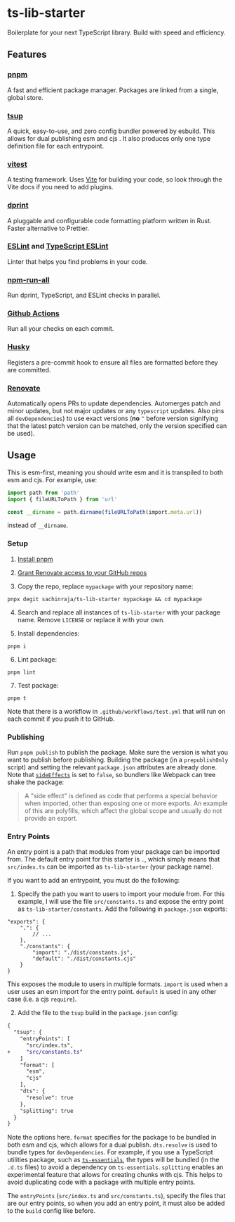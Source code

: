 # ts-lib-starter

Boilerplate for your next TypeScript library. Build with speed and efficiency.

## Features

### [pnpm](https://pnpm.io/)

A fast and efficient package manager. Packages are linked from a single, global store.

### [tsup](https://tsup.egoist.sh/)

A quick, easy-to-use, and zero config bundler powered by esbuild. This allows for dual publishing esm and cjs . It also produces only one type definition file for each entrypoint.

### [vitest](https://vitest.dev/)

A testing framework. Uses [Vite](https://vitejs.dev/) for building your code, so look through the Vite docs if you need to add plugins.

### [dprint](https://dprint.dev/)

A pluggable and configurable code formatting platform written in Rust. Faster alternative to Prettier.

### [ESLint](https://eslint.org/) and [TypeScript ESLint](https://typescript-eslint.io/)

Linter that helps you find problems in your code.

### [npm-run-all](https://github.com/mysticatea/npm-run-all)

Run dprint, TypeScript, and ESLint checks in parallel.

### [Github Actions](https://github.com/features/actions)

Run all your checks on each commit.

### [Husky](https://typicode.github.io/husky/#/)

Registers a pre-commit hook to ensure all files are formatted before they are committed.

### [Renovate](https://www.whitesourcesoftware.com/free-developer-tools/renovate/)

Automatically opens PRs to update dependencies. Automerges patch and minor updates, but not major updates or any `typescript` updates. Also pins all `devDependencies`) to use exact versions (**no** `^` before version signifying that the latest patch version can be matched, only the version specified can be used).

## Usage

This is esm-first, meaning you should write esm and it is transpiled to both esm and cjs. For example, use:

```ts
import path from 'path'
import { fileURLToPath } from 'url'

const __dirname = path.dirname(fileURLToPath(import.meta.url))
```

instead of `__dirname`.

### Setup

1. [Install pnpm](https://pnpm.io/installation)

2. [Grant Renovate access to your GitHub repos](https://github.com/marketplace/renovate)

3. Copy the repo, replace `mypackage` with your repository name:

```
pnpx degit sachinraja/ts-lib-starter mypackage && cd mypackage
```

4. Search and replace all instances of `ts-lib-starter` with your package name. Remove `LICENSE` or replace it with your own.

5. Install dependencies:

```
pnpm i
```

6. Lint package:

```
pnpm lint
```

7. Test package:

```
pnpm t
```

Note that there is a workflow in `.github/workflows/test.yml` that will run on each commit if you push it to GitHub.

### Publishing

Run `pnpm publish` to publish the package. Make sure the version is what you want to publish before publishing. Building the package (in a `prepublishOnly` script) and setting the relevant `package.json` attributes are already done. Note that [`sideEffects`](https://webpack.js.org/guides/tree-shaking/#mark-the-file-as-side-effect-free) is set to `false`, so bundlers like Webpack can tree shake the package:

> A "side effect" is defined as code that performs a special behavior when imported, other than exposing one or more exports. An example of this are polyfills, which affect the global scope and usually do not provide an export.

### Entry Points

An entry point is a path that modules from your package can be imported from. The default entry point for this starter is `.`, which simply means that `src/index.ts` can be imported as `ts-lib-starter` (your package name).

If you want to add an entrypoint, you must do the following:

1. Specify the path you want to users to import your module from. For this example, I will use the file `src/constants.ts` and expose the entry point as `ts-lib-starter/constants`. Add the following in `package.json` exports:

```jsonc
"exports": {
    ".": {
        // ...
    },
    "./constants": {
        "import": "./dist/constants.js",
        "default": "./dist/constants.cjs"
    }
}
```

This exposes the module to users in multiple formats. `import` is used when a user uses an esm import for the entry point. `default` is used in any other case (i.e. a cjs `require`).

2. Add the file to the `tsup` build in the `package.json` config:

```diff
{
  "tsup": {
    "entryPoints": [
      "src/index.ts",
+     "src/constants.ts"
    ]
    "format": [
      "esm",
      "cjs"
    ],
    "dts": {
      "resolve": true
    },
    "splitting": true
  }
}
```

Note the options here. `format` specifies for the package to be bundled in both esm and cjs, which allows for a dual publish. `dts.resolve` is used to bundle types for `devDependencies`. For example, if you use a TypeScript utilities package, such as [`ts-essentials`](https://github.com/krzkaczor/ts-essentials), the types will be bundled (in the `.d.ts` files) to avoid a dependency on `ts-essentials`. `splitting` enables an experimental feature that allows for creating chunks with cjs. This helps to avoid duplicating code with a package with multiple entry points.

The `entryPoints` (`src/index.ts` and `src/constants.ts`), specify the files that are our entry points, so when you add an entry point, it must also be added to the `build` config like before.
